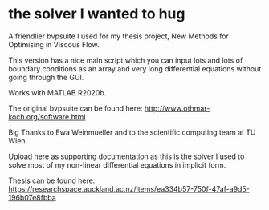 # the solver I wanted to hug

A friendlier bvpsuite I used for my thesis project, New Methods for Optimising in Viscous Flow.

This version has a nice main script which you can input lots and lots of boundary conditions as an array and very long differential equations without going through the GUI.

Works with MATLAB R2020b.

The original bvpsuite can be found here: http://www.othmar-koch.org/software.html

Big Thanks to Ewa Weinmueller and to the scientific computing team at TU Wien.

Upload here as supporting documentation as this is the solver I used to solve most of my non-linear differential equations in implicit form.

Thesis can be found here: https://researchspace.auckland.ac.nz/items/ea334b57-750f-47af-a9d5-196b07e8fbba
